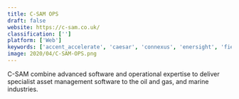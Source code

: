 ```yaml
---
title: C-SAM OPS
draft: false 
website: https://c-sam.co.uk/
classification: ['']
platform: ['Web']
keywords: ['accent_accelerate', 'caesar', 'connexus', 'enersight', 'fieldfx', 'intrinsix_om', 'keelbuilder', 'oneview', 'phoenix_openticket', 'rtms', 'riger', 'scada', 'total_asset_manager']
image: 2020/04/C-SAM-OPS.png
---
```

C-SAM combine advanced software and operational expertise to deliver specialist asset management software to the oil and gas, and marine industries.